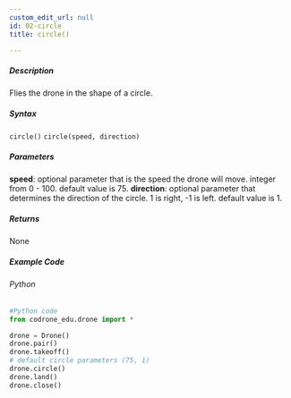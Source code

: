 ```yaml
---
custom_edit_url: null
id: 02-circle
title: circle()

---
```


##### Description

Flies the drone in the shape of a circle.


##### Syntax
```circle()```
```circle(speed, direction)```


##### Parameters
**speed**: optional parameter that is the speed the drone will move. integer from 0 - 100. default value is 75.
**direction**: optional parameter that determines the direction of the circle. 1 is right, -1 is left. default value is 1.


##### Returns

None

##### Example Code
###### Python
```python
#Python code
from codrone_edu.drone import *

drone = Drone()
drone.pair()
drone.takeoff()
# default circle parameters (75, 1)
drone.circle()
drone.land()
drone.close()
```